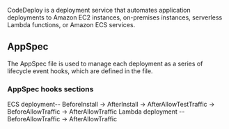 CodeDeploy is a deployment service that automates application deployments to Amazon EC2 instances, on-premises instances, serverless Lambda functions, or Amazon ECS services. 
## AppSpec
The AppSpec file is used to manage each deployment as a series of lifecycle event hooks, which are defined in the file.
### AppSpec hooks sections
ECS deployment-- BeforeInstall -> AfterInstall -> AfterAllowTestTraffic -> BeforeAllowTraffic -> AfterAllowTraffic 
Lambda deployment -- BeforeAllowTraffic  -> AfterAllowTraffic
